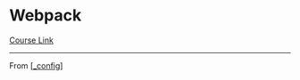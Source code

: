 # Webpack
[Course Link]()

---
From [[_config]]

[//begin]: # "Autogenerated link references for markdown compatibility"
[_config]: _config "Config"
[//end]: # "Autogenerated link references"